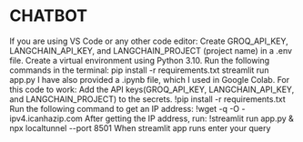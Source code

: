 # CHATBOT
If you are using VS Code or any other code editor:
Create GROQ_API_KEY, LANGCHAIN_API_KEY, and LANGCHAIN_PROJECT (project name) in a .env file.
Create a virtual environment using Python 3.10.
Run the following commands in the terminal:
pip install -r requirements.txt
streamlit run app.py
I have also provided a .ipynb file, which I used in Google Colab. For this code to work:
Add the API keys(GROQ_API_KEY, LANGCHAIN_API_KEY, and LANGCHAIN_PROJECT) to the secrets.
!pip install -r requirements.txt
Run the following command to get an IP address:
!wget -q -O - ipv4.icanhazip.com
After getting the IP address, run:
!streamlit run app.py & npx localtunnel --port 8501
When streamlit app runs enter your query
